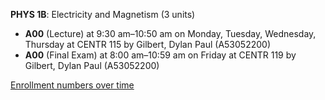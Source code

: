 **PHYS 1B**: Electricity and Magnetism (3 units)

- **A00** (Lecture) at 9:30 am–10:50 am on Monday, Tuesday, Wednesday, Thursday at CENTR 115 by Gilbert, Dylan Paul (A53052200)
- **A00** (Final Exam) at 8:00 am–10:59 am on Friday at CENTR 119 by Gilbert, Dylan Paul (A53052200)

[Enrollment numbers over time](./PHYS1B.tsv)
